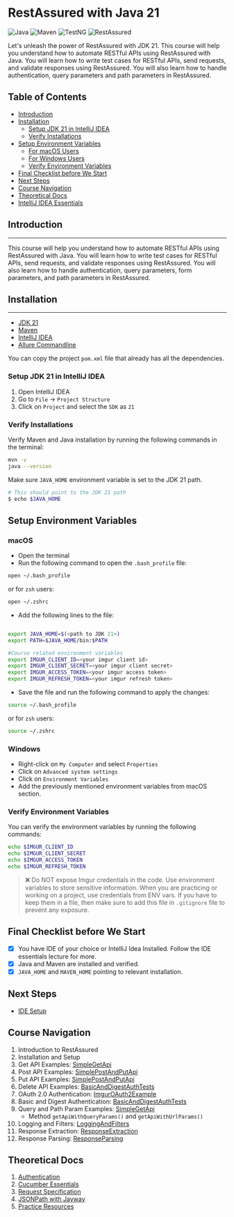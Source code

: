 # RestAssured with Java 21

![Java](https://img.shields.io/badge/Java-21-blue.svg?style=for-the-badge&logo=openjdk&logoColor=black&labelColor=ED8B00)
![Maven](https://img.shields.io/badge/Maven-3.9.5-blue?logo=apachemaven&logoColor=black&labelColor=C71A36&style=for-the-badge)
![TestNG](https://img.shields.io/badge/TestNG-7.10.2-blue?logo=testng&labelColor=CD6532&style=for-the-badge)
![RestAssured](https://img.shields.io/badge/RestAssured-5.4.0-blue?labelColor=00A86B&style=for-the-badge)

Let's unleash the power of RestAssured with JDK 21. This course will help you understand how to automate RESTful APIs
using RestAssured with Java. You will learn how to write test cases for RESTful APIs, send requests, and validate
responses using RestAssured. You will also learn how to handle authentication, query parameters and path parameters in
RestAssured.

## Table of Contents

- [Introduction](#introduction)
- [Installation](#installation)
  - [Setup JDK 21 in IntelliJ IDEA](#setup-jdk-21-in-intellij-idea)
  - [Verify Installations](#verify-installations)
- [Setup Environment Variables](#setup-environment-variables)
  - [For macOS Users](#macos)
  - [For Windows Users](#windows)
  - [Verify Environment Variables](#verify-environment-variables)
- [Final Checklist before We Start](#final-checklist-before-we-start)
- [Next Steps](#next-steps)
- [Course Navigation](#course-navigation)
- [Theoretical Docs](#theoretical-docs)
- [IntelliJ IDEA Essentials](course-resources/intellij-essentials.md)

## Introduction

***

This course will help you understand how to automate RESTful APIs using RestAssured with Java. You will learn how to
write test cases for RESTful APIs, send requests, and validate responses using RestAssured. You will also learn how to
handle authentication, query parameters, form parameters, and path parameters in RestAssured.

## Installation

***

- [JDK 21](https://www.oracle.com/java/technologies/downloads/)
- [Maven](https://maven.apache.org/download.cgi)
- [IntelliJ IDEA](https://www.jetbrains.com/idea/download/)
- [Allure Commandline](https://docs.qameta.io/allure/#_installing_a_commandline)

You can copy the project `pom.xml` file that already has all the dependencies.

### Setup JDK 21 in IntelliJ IDEA

1. Open IntelliJ IDEA
2. Go to `File` -> `Project Structure`
3. Click on `Project` and select the `SDK` as `21`

### Verify Installations

Verify Maven and Java installation by running the following commands in the terminal:

```bash
mvn -v
java --version
```

Make sure `JAVA_HOME` environment variable is set to the JDK 21 path.

```bash
# This should point to the JDK 21 path
$ echo $JAVA_HOME

```

## Setup Environment Variables

### macOS

- Open the terminal
- Run the following command to open the `.bash_profile` file:

```bash
open ~/.bash_profile
```

or for `zsh` users:

```bash
open ~/.zshrc
```

- Add the following lines to the file:

```bash

export JAVA_HOME=$(<path to JDK 21>)
export PATH=$JAVA_HOME/bin:$PATH

#Course related environment variables
export IMGUR_CLIENT_ID=<your imgur client id>
export IMGUR_CLIENT_SECRET=<your imgur client secret>
export IMGUR_ACCESS_TOKEN=<your imgur access token>
export IMGUR_REFRESH_TOKEN=<your imgur refresh token>

```

- Save the file and run the following command to apply the changes:

```bash
source ~/.bash_profile
```

or for `zsh` users:

```bash
source ~/.zshrc
```

### Windows

- Right-click on `My Computer` and select `Properties`
- Click on `Advanced system settings`
- Click on `Environment Variables`
- Add the previously mentioned environment variables from macOS section.

### Verify Environment Variables

You can verify the environment variables by running the following commands:

```bash
echo $IMGUR_CLIENT_ID
echo $IMGUR_CLIENT_SECRET
echo $IMGUR_ACCESS_TOKEN
echo $IMGUR_REFRESH_TOKEN
```

> ❌ Do NOT expose Imgur credentials in the code. Use environment variables to store sensitive information. When you are
> practicing
> or working on a project, use credentials from ENV vars. If you have to keep them in a file, then make sure to add this
> file in `.gitignore` file to prevent any exposure.

## Final Checklist before We Start

- [x] You have IDE of your choice or IntelliJ Idea Installed. Follow the IDE essentials lecture for more.
- [x] Java and Maven are installed and verified.
- [x] `JAVA_HOME` and `MAVEN_HOME` pointing to relevant installation.

## Next Steps

- [IDE Setup](course-resources/intellij-essentials.md)

## Course Navigation

1. Introduction to RestAssured
2. Installation and Setup
3. Get API Examples: [SimpleGetApi](/src/test/java/practiceTests/SimpleGetApi.java)
4. Post API Examples: [SimplePostAndPutApi](/src/test/java/practiceTests/SimplePostApi.java)
5. Put API Examples: [SimplePostAndPutApi](/src/test/java/practiceTests/SimplePutApi.java)
6. Delete API Examples: [BasicAndDigestAuthTests](/src/test/java/practiceTests/auth/BasicAndDigestAuthTests.java)
7. OAuth 2.0 Authentication: [ImgurOAuth2Example](/src/test/java/practiceTests/auth/ImgurOAuth2ExampleTests.java)
8. Basic and Digest
   Authentication: [BasicAndDigestAuthTests](/src/test/java/practiceTests/auth/BasicAndDigestAuthTests.java)
9. Query and Path Param Examples: [SimpleGetApi](/src/test/java/practiceTests/SimpleGetApi.java)
    - Method `getApiWithQueryParams()` and `getApiWithUrlParams()`
10. Logging and Filters: [LoggingAndFilters](/src/test/java/practiceTests/LoggingAndFilters.java)
11. Response Extraction: [ResponseExtraction](/src/test/java/practiceTests/ResponseExtraction.java)
12. Response Parsing: [ResponseParsing](/src/test/java/practiceTests/ResponseParsing.java)

## Theoretical Docs

1. [Authentication](course-resources/auth.md)
2. [Cucumber Essentials](course-resources/cucumber-essentials.md)
3. [Request Specification](course-resources/request-spec.md)
4. [JSONPath with Jayway](course-resources/jsonpaths.md)
5. [Practice Resources](course-resources/practice-resources.md)
